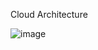 Cloud Architecture

![image](https://github.com/user-attachments/assets/a590c6ae-0b06-479b-9c00-2a0a5aea2910)


